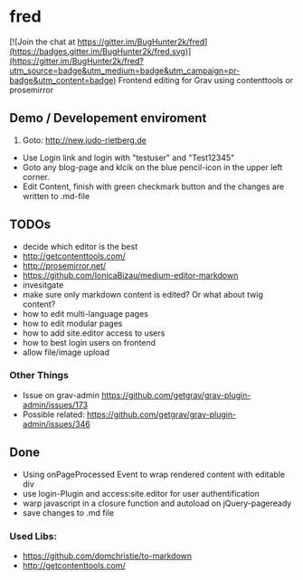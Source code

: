 # fred

[![Join the chat at https://gitter.im/BugHunter2k/fred](https://badges.gitter.im/BugHunter2k/fred.svg)](https://gitter.im/BugHunter2k/fred?utm_source=badge&utm_medium=badge&utm_campaign=pr-badge&utm_content=badge)
Frontend editing for Grav using contenttools or prosemirror

## Demo / Developement enviroment

1. Goto: http://new.judo-rietberg.de
* Use Login link and login with "testuser" and "Test12345" 
* Goto any blog-page and klcik on the blue pencil-icon in the upper left corner.
* Edit Content, finish with green checkmark button and the changes are written to .md-file


## TODOs
- decide which editor is the best
 - http://getcontenttools.com/
 - http://prosemirror.net/
 - https://github.com/IonicaBizau/medium-editor-markdown
- invesitgate
 - make sure only markdown content is edited? Or what about twig content?
 - how to edit multi-language pages
 - how to edit modular pages
 - how to add site.editor access to users
 - how to best login users on frontend
 - allow file/image upload

### Other Things
- Issue on grav-admin https://github.com/getgrav/grav-plugin-admin/issues/173
- Possible related: https://github.com/getgrav/grav-plugin-admin/issues/346
 
 
## Done
- Using onPageProcessed Event to wrap rendered content with editable div
- use login-Plugin and access:site.editor for user authentification
- warp javascript in a closure function and autoload on jQuery-pageready 
- save changes to .md file


### Used Libs:
- https://github.com/domchristie/to-markdown
- http://getcontenttools.com/

